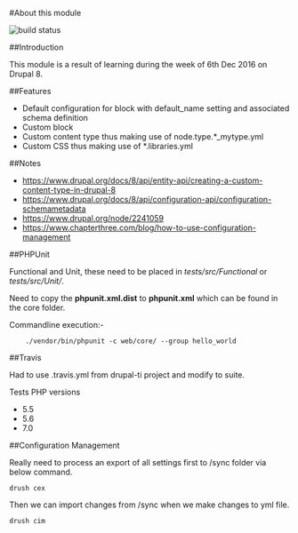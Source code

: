 #About this module

![build status](https://travis-ci.org/colinappnovation/d8learning.svg?branch=master)

##Introduction

This module is a result of learning during the week of 6th Dec 2016 on Drupal 8.

##Features

- Default configuration for block with default_name setting and associated schema definition
- Custom block
- Custom content type thus making use of node.type.*_mytype.yml
- Custom CSS thus making use of *.libraries.yml

##Notes

- https://www.drupal.org/docs/8/api/entity-api/creating-a-custom-content-type-in-drupal-8
- https://www.drupal.org/docs/8/api/configuration-api/configuration-schemametadata
- https://www.drupal.org/node/2241059
- https://www.chapterthree.com/blog/how-to-use-configuration-management

##PHPUnit

Functional and Unit, these need to be placed in *tests/src/Functional* or *tests/src/Unit/*.

Need to copy the **phpunit.xml.dist** to **phpunit.xml** which can be found in the core folder.

Commandline execution:-
```
    ./vendor/bin/phpunit -c web/core/ --group hello_world
```

##Travis

Had to use .travis.yml from drupal-ti project and modify to suite.

Tests PHP versions 
* 5.5
* 5.6
* 7.0

##Configuration Management

Really need to process an export of all settings first to /sync folder via below command.

```
drush cex
```

Then we can import changes from /sync when we make changes to yml file.

```
drush cim
```
